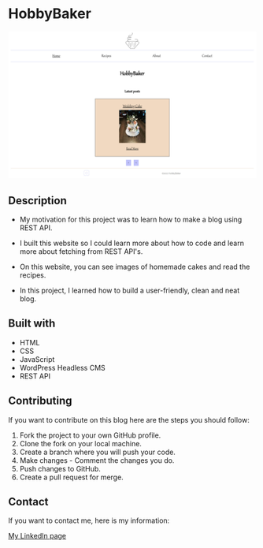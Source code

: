 # HobbyBaker

![image](images/hobbybaker.jpg)

## Description

- My motivation for this project was to learn how to make a blog using REST API.

- I built this website so I could learn more about how to code and learn more about fetching from REST API's.

- On this website, you can see images of homemade cakes and read the recipes.

- In this project, I learned how to build a user-friendly, clean and neat blog.

## Built with

- HTML
- CSS
- JavaScript
- WordPress Headless CMS
- REST API

## Contributing

If you want to contribute on this blog here are the steps you should follow:

1. Fork the project to your own GitHub profile.
2. Clone the fork on your local machine.
3. Create a branch where you will push your code.
4. Make changes - Comment the changes you do.
5. Push changes to GitHub.
6. Create a pull request for merge.

## Contact

If you want to contact me, here is my information:

[My LinkedIn page](http://www.linkedin.com/in/mona-dagsland-56ba85226)
